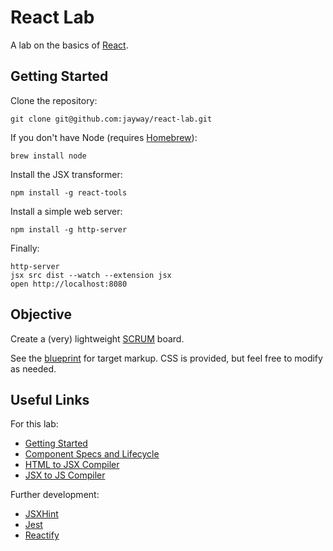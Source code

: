 # React Lab

A lab on the basics of [React](http://facebook.github.io/react/).

## Getting Started

Clone the repository:

    git clone git@github.com:jayway/react-lab.git

If you don't have Node (requires [Homebrew](http://brew.sh)):

    brew install node

Install the JSX transformer:

    npm install -g react-tools

Install a simple web server:

    npm install -g http-server

Finally:

    http-server
    jsx src dist --watch --extension jsx
    open http://localhost:8080

## Objective

Create a (very) lightweight [SCRUM](http://en.wikipedia.org/wiki/Scrum_(software_development)) board.

See the [blueprint](https://github.com/jayway/react-lab/blob/master/blueprint.html) for target markup. CSS is provided, but feel free to modify as needed.

## Useful Links

For this lab:

* [Getting Started](http://facebook.github.io/react/docs/getting-started.html)
* [Component Specs and Lifecycle](http://facebook.github.io/react/docs/component-specs.html)
* [HTML to JSX Compiler](http://facebook.github.io/react/html-jsx.html)
* [JSX to JS Compiler](http://facebook.github.io/react/jsx-compiler.html)

Further development:

* [JSXHint](https://github.com/STRML/JSXHint/)
* [Jest](https://facebook.github.io/jest/)
* [Reactify](https://www.npmjs.org/package/reactify)
